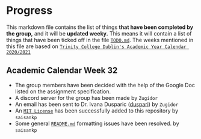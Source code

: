 # Progress

This markdown file contains the list of things <b>that have been completed by the group,</b> and it will be <b>updated weeky.</b> This means it will contain a list of things that have been ticked off in the file  <a href="https://github.com/Zugidor/TCD-Algos-2021/blob/main/TODO.md">`TODO.md`</a>. The weeks mentioned in this file are based on <a href="https://www.tcd.ie/calendar/academic-year-structure/academic-year-structure.pdf">`Trinity College Dublin's Academic Year Calendar 2020/2021`</a>
## Academic Calendar Week 32
* The group members have been decided with the help of the Google Doc listed on the assignment specification.
* A discord server for the group has been made by `Zugidor`
* An email has been sent to Dr. Ivana Dusparic (<a href="https://github.com/duspari">duspari</a>) by `Zugidor`
* An <a href="https://opensource.org/licenses/MIT">`MIT License`</a> has been successfully added to this repository by `saisankp`
* Some general <a href="https://github.com/Zugidor/TCD-Algos-2021/blob/main/README.md">`README.md`</a> formatting issues have been resolved. by `saisankp`
